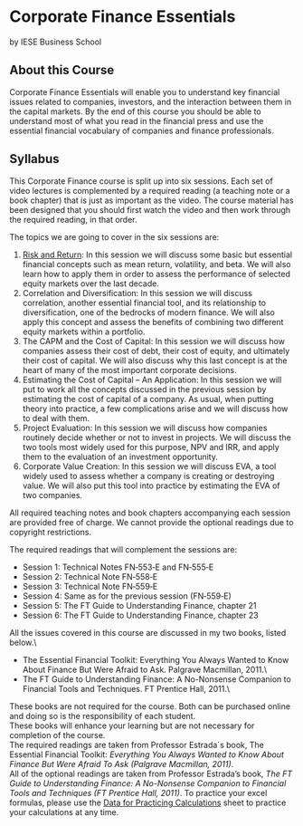 # Corporate Finance Essentials
by IESE Business School

## About this Course
Corporate Finance Essentials will enable you to understand key financial issues related to companies, investors, and the interaction between them in the capital markets. By the end of this course you should be able to understand most of what you read in the financial press and use the essential financial vocabulary of companies and finance professionals.

## Syllabus
This Corporate Finance course is split up into six sessions. Each set of video lectures is complemented by a required reading (a teaching note or a book chapter) that is just as important as the video. The course material has been designed that you should first watch the video and then work through the required reading, in that order.

The topics we are going to cover in the six sessions are:
1. [Risk and Return](./Week2/README.md): In this session we will discuss some basic but essential financial concepts such as mean return, volatility, and beta. We will also learn how to apply them in order to assess the performance of selected equity markets over the last decade.
2. Correlation and Diversification: In this session we will discuss correlation, another essential financial tool, and its relationship to diversification, one of the bedrocks of modern finance. We will also apply this concept and assess the benefits of combining two different equity markets within a portfolio.
3. The CAPM and the Cost of Capital: In this session we will discuss how companies assess their cost of debt, their cost of equity, and ultimately their cost of capital. We will also discuss why this last concept is at the heart of many of the most important corporate decisions.
4. Estimating the Cost of Capital – An Application: In this session we will put to work all the concepts discussed in the previous session by estimating the cost of capital of a company. As usual, when putting theory into practice, a few complications arise and we will discuss how to deal with them.
5. Project Evaluation: In this session we will discuss how companies routinely decide whether or not to invest in projects. We will discuss the two tools most widely used for this purpose, NPV and IRR, and apply them to the evaluation of an investment opportunity.
6. Corporate Value Creation: In this session we will discuss EVA, a tool widely used to assess whether a company is creating or destroying value. We will also put this tool into practice by estimating the EVA of two companies.

All required teaching notes and book chapters accompanying each session are provided free of charge. We cannot provide the optional readings due to copyright restrictions.

The required readings that will complement the sessions are:
* Session 1: Technical Notes FN‐553‐E and FN‐555‐E
* Session 2: Technical Note FN‐558‐E
* Session 3: Technical Note FN‐559‐E
* Session 4: Same as for the previous session (FN‐559‐E)
* Session 5: The FT Guide to Understanding Finance, chapter 21
* Session 6: The FT Guide to Understanding Finance, chapter 23

All the issues covered in this course are discussed in my two books, listed below.\
* The Essential Financial Toolkit: Everything You Always Wanted to Know About Finance But Were Afraid to Ask. Palgrave Macmillan, 2011.\
* The FT Guide to Understanding Finance: A No-Nonsense Companion to Financial Tools and Techniques. FT Prentice Hall, 2011.\

These books are not required for the course. Both can be purchased online and doing so is the responsibility of each student.\
These books will enhance your learning but are not necessary for completion of the course.\
The required readings are taken from Professor Estrada´s book, The Essential Financial Toolkit: *Everything You Always Wanted to Know About Finance But Were Afraid To Ask (Palgrave Macmillan, 2011)*.\
All of the optional readings are taken from Professor Estrada’s book, *The FT Guide to Understanding Finance: A No-Nonsense Companion to Financial Tools and Techniques (FT Prentice Hall, 2011)*.
To practice your excel formulas, please use the [Data for Practicing Calculations](https://d396qusza40orc.cloudfront.net/corpfinance/spreedsheet/Estrada-MOOC_Session1-Table.xlsx) sheet to practice your calculations at any time.
